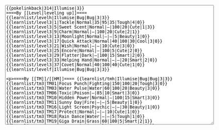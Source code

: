 </p><textarea readonly="" accesskey="," id="wpTextbox1" cols="80" rows="25" style="" class="mw-editfont-monospace" lang="en" dir="ltr" name="wpTextbox1">{{pokelinkback|314|Illumise|3}}
====By [[Level|leveling up]]====
{{learnlist/levelh|Illumise|Bug|Bug|3|3}}
{{learnlist/level3|1|Tackle|Normal|35|95|35|Tough|4|0}}
{{learnlist/level3|5|Sweet Scent|Normal|—|100|20|Cute|1|3}}
{{learnlist/level3|9|Charm|Normal|—|100|20|Cute|2|1}}
{{learnlist/level3|13|Moonlight|Normal|—|—|5|Beauty|1|0}}
{{learnlist/level3|17|Quick Attack|Normal|40|100|30|Cool|3|0}}
{{learnlist/level3|21|Wish|Normal|—|—|10|Cute|3|0}}
{{learnlist/level3|25|Encore|Normal|—|100|5|Cute|2|0}}
{{learnlist/level3|29|Flatter|Dark|—|100|15|Smart|2|0}}
{{learnlist/level3|33|Helping Hand|Normal|—|—|20|Smart|2|0}}
{{learnlist/level3|37|Covet|Normal|40|100|40|Cute|1|0}}
{{learnlist/levelf|Illumise|Bug|Bug|3|3}}

====By [[TM]]/[[HM]]====
{{learnlist/tmh|Illumise|Bug|Bug|3|3}}
{{learnlist/tm3|TM01|Focus Punch|Fighting|150|100|20|Tough|3|0}}
{{learnlist/tm3|TM03|Water Pulse|Water|60|100|20|Beauty|3|0}}
{{learnlist/tm3|TM06|Toxic|Poison|—|85|10|Smart|3|0}}
{{learnlist/tm3|TM10|Hidden Power|Normal|—|100|15|Smart|3|0}}
{{learnlist/tm3|TM11|Sunny Day|Fire|—|—|5|Beauty|1|0}}
{{learnlist/tm3|TM16|Light Screen|Psychic|—|—|30|Beauty|1|0}}
{{learnlist/tm3|TM17|Protect|Normal|—|—|10|Cute|1|0}}
{{learnlist/tm3|TM18|Rain Dance|Water|—|—|5|Tough|1|0}}
{{learnlist/tm3|TM19|Giga Drain|Grass|60|100|5|Smart|2|1}}
{{learnlist/tm3|TM21|Frustration|Normal|—|100|20|Cute|1|0}}
{{learnlist/tm3|TM22|SolarBeam|Grass|120|100|10|Cool|4|0}}
{{learnlist/tm3|TM24|Thunderbolt|Electric|95|100|15|Cool|4|0}}
{{learnlist/tm3|TM25|Thunder|Electric|120|70|10|Cool|2|2}}
{{learnlist/tm3|TM27|Return|Normal|—|100|20|Cute|1|0}}
{{learnlist/tm3|TM30|Shadow Ball|Ghost|80|100|15|Smart|3|0}}
{{learnlist/tm3|TM31|Brick Break|Fighting|75|100|15|Cool|1|4}}
{{learnlist/tm3|TM32|Double Team|Normal|—|—|15|Cool|2|0}}
{{learnlist/tm3|TM34|Shock Wave|Electric|60|—|20|Cool|2|0}}
{{learnlist/tm3|TM40|Aerial Ace|Flying|60|—|20|Cool|2|0}}
{{learnlist/tm3|TM42|Facade|Normal|70|100|20|Cute|2|0}}
{{learnlist/tm3|TM43|Secret Power|Normal|70|100|20|Smart|1|0}}
{{learnlist/tm3|TM44|Rest|Psychic|—|—|10|Cute|2|0}}
{{learnlist/tm3|TM45|Attract|Normal|—|100|15|Cute|2|0}}
{{learnlist/tm3|TM46|Thief|Dark|40|100|10|Tough|1|0}}
{{learnlist/tm3|HM05|Flash|Normal|—|70|20|Beauty|3|0}}
{{learnlist/tmf|Illumise|Bug|Bug|3|3}}

====By {{pkmn|breeding}}====
{{learnlist/breedh|Illumise|Bug|Bug|3|3}}
{{learnlist/breed3|{{MSP/3|122|Mr. Mime}}{{MSP/3|165|Ledyba}}{{MSP/3|166|Ledian}}{{MSP/3|291|Ninjask}}|Baton Pass|Normal|—|—|40|Cute|2|0}}
{{learnlist/breed3|{{MSP/3|046|Paras}}{{MSP/3|047|Parasect}}{{MSP/3|331|Cacnea}}{{MSP/3|332|Cacturne}}|Growth|Normal|—|—|40|Beauty|1|0}}
{{learnlist/breed3|{{MSP/3|012|Butterfree}}{{MSP/3|049|Venomoth}}{{MSP/3|267|Beautifly}}{{MSP/3|269|Dustox}}{{MSP/3|284|Masquerain}}|Silver Wind|Bug|60|100|5|Beauty|1|0||'''}}
{{learnlist/breedf|Illumise|Bug|Bug|3|3}}

====By [[Move Tutor|tutoring]]====
{{learnlist/tutorh|Illumise|Bug|Bug|3|3}}
{{learnlist/tutor3|Body Slam|Normal|85|100|15|Tough|1|4|||yes|yes|yes}}
{{learnlist/tutor3|Counter|Fighting|—|100|20|Tough|2|0|||yes|yes|no}}
{{learnlist/tutor3|Double-Edge|Normal|120|100|15|Tough|6|0|||yes|yes|yes}}
{{learnlist/tutor3|DynamicPunch|Fighting|100|50|5|Cool|2|1|||no|yes|no}}
{{learnlist/tutor3|Endure|Normal|—|—|10|Tough|2|0|||no|yes|no}}
{{learnlist/tutor3|Ice Punch|Ice|75|100|15|Beauty|4|0|||no|yes|no}}
{{learnlist/tutor3|Mega Kick|Normal|120|75|5|Cool|4|0|||yes|yes|no}}
{{learnlist/tutor3|Mega Punch|Normal|80|85|20|Tough|4|0|||yes|yes|no}}
{{learnlist/tutor3|Metronome|Normal|—|—|10|Cute|3|0|||yes|yes|no}}
{{learnlist/tutor3|Mimic|Normal|—|—|10|Cute|1|0|||yes|yes|yes}}
{{learnlist/tutor3|Mud-Slap|Ground|20|100|10|Cute|2|1|||no|yes|no}}
{{learnlist/tutor3|Psych Up|Normal|—|—|10|Smart|2|0|||no|yes|no}}
{{learnlist/tutor3|Seismic Toss|Fighting|—|100|20|Tough|2|1|||yes|yes|yes}}
{{learnlist/tutor3|Sleep Talk|Normal|—|—|10|Cute|3|0|||no|yes|no}}
{{learnlist/tutor3|Snore|Normal|40|100|15|Cute|4|0|||no|yes|no}}
{{learnlist/tutor3|Substitute|Normal|—|—|10|Smart|2|0|||yes|yes|yes}}
{{learnlist/tutor3|Swagger|Normal|—|90|15|Cute|2|0|||no|yes|yes}}
{{learnlist/tutor3|Swift|Normal|60|—|20|Cool|2|0|||no|yes|no}}
{{learnlist/tutor3|ThunderPunch|Electric|75|100|15|Cool|4|0|||no|yes|no}}
{{learnlist/tutor3|Thunder Wave|Electric|—|100|20|Cool|2|1|||yes|yes|yes}}
{{learnlist/tutorf|Illumise|Bug|Bug|3|3}}

[[it:Illumise/Mosse apprese in terza generazione]]
[[zh:甜甜萤/第三世代招式表]]
